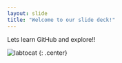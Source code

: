 ```yaml
---
layout: slide
title: "Welcome to our slide deck!"
---
```


Lets learn GitHub and explore!!

![labtocat](https://octodex.github.com/images/labtocat.png)
{: .center}
